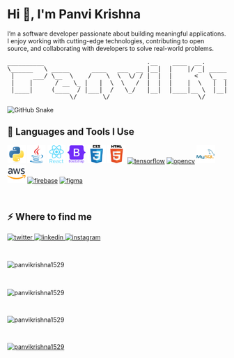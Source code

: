 <!-- 👋 Intro Section -->
<h1>Hi 👋, I'm Panvi Krishna</h1>
<!-- 🧠 Personal Summary -->

<p>
  I’m a software developer passionate about building meaningful applications.
  I enjoy working with cutting-edge technologies, contributing to open source,
  and collaborating with developers to solve real-world problems.
</p>

<pre>
__________                            .__    ____  __.          .__           .__                       
\______   \ _____      ____   ___  __ |__|  |    |/ _| _______  |__|   ______ |  |__     ____   _____   
 |     ___/ \__  \    /    \  \  \/ / |  |  |      <   \_  __ \ |  |  /  ___/ |  |  \   /    \  \__  \  
 |    |      / __ \_ |   |  \  \   /  |  |  |    |  \   |  | \/ |  |  \___ \  |   Y  \ |   |  \  / __ \_
 |____|     (____  / |___|  /   \_/   |__|  |____|__ \  |__|    |__| /____  > |___|  / |___|  / (____  /
                 \/       \/                        \/                    \/       \/       \/       \/ 
</pre>

<picture>
  <source media="(prefers-color-scheme: dark)" srcset="https://raw.githubusercontent.com/panvikrishna1529/panvikrishna1529/output/github-snake-dark.svg">
  <source media="(prefers-color-scheme: light)" srcset="https://raw.githubusercontent.com/panvikrishna1529/panvikrishna1529/output/github-snake.svg">
  <img alt="GitHub Snake" src="https://raw.githubusercontent.com/panvikrishna1529/panvikrishna1529/output/github-snake.svg">
</picture>

<br />

<!-- 🚀 Languages and Tools Section -->
<h2>🚀 Languages and Tools I Use</h2>
<p>
  <!-- Each icon represents a technology or tool -->
  <a target="_blank" href="#"><img src="https://raw.githubusercontent.com/devicons/devicon/master/icons/python/python-original.svg" alt="python" width="42" height="42" /></a>
  <a target="_blank" href="#"><img src="https://raw.githubusercontent.com/devicons/devicon/master/icons/java/java-original.svg" alt="java" width="42" height="42" /></a>
  <a target="_blank" href="#"><img src="https://raw.githubusercontent.com/devicons/devicon/master/icons/react/react-original-wordmark.svg" alt="react" width="42" height="42" /></a>
  <a target="_blank" href="#"><img src="https://raw.githubusercontent.com/devicons/devicon/master/icons/bootstrap/bootstrap-plain-wordmark.svg" alt="bootstrap" width="42" height="42" /></a>
  <a target="_blank" href="#"><img src="https://raw.githubusercontent.com/devicons/devicon/master/icons/css3/css3-original-wordmark.svg" alt="css3" width="42" height="42" /></a>
  <a target="_blank" href="#"><img src="https://raw.githubusercontent.com/devicons/devicon/master/icons/html5/html5-original-wordmark.svg" alt="html5" width="42" height="42" /></a>
  <a target="_blank" href="#"><img src="https://www.vectorlogo.zone/logos/tensorflow/tensorflow-icon.svg" alt="tensorflow" width="42" height="42" /></a>
  <a target="_blank" href="#"><img src="https://www.vectorlogo.zone/logos/opencv/opencv-icon.svg" alt="opencv" width="42" height="42" /></a>
  <a target="_blank" href="#"><img src="https://raw.githubusercontent.com/devicons/devicon/master/icons/mysql/mysql-original-wordmark.svg" alt="mysql" width="42" height="42" /></a>
  <a target="_blank" href="#"><img src="https://raw.githubusercontent.com/devicons/devicon/master/icons/amazonwebservices/amazonwebservices-original-wordmark.svg" alt="aws" width="42" height="42" /></a>
  <a target="_blank" href="#"><img src="https://www.vectorlogo.zone/logos/firebase/firebase-icon.svg" alt="firebase" width="42" height="42" /></a>
  <a target="_blank" href="#"><img src="https://www.vectorlogo.zone/logos/figma/figma-icon.svg" alt="figma" width="42" height="42" /></a>
</p>

<br />

<!-- 📍 Social Links Section -->
<h2>⚡️ Where to find me</h2>
<p>
  <a target="_blank" href="https://twitter.com/panvikrishnaj">
    <img src="https://img.shields.io/badge/twitter-x?style=for-the-badge&logo=x&logoColor=white&color=%230f1419" alt="twitter" />
  </a>

  <a target="_blank" href="https://www.linkedin.com/in/jenne-panvi-krishna-352602218/">
    <img src="https://img.shields.io/badge/linkedin-logo?style=for-the-badge&logo=linkedin&logoColor=white&color=%230a77b6" alt="linkedin" />
  </a>

  <a target="_blank" href="https://www.instagram.com/panvikrishna.j/">
    <img src="https://img.shields.io/badge/instagram-logo?style=for-the-badge&logo=instagram&logoColor=white&color=%23F35369" alt="instagram" />
  </a>
</p>

<br />

<!-- 📊 GitHub Stats Section -->
<!-- GitHub profile stats with theme -->
<p>
  <img align="center" src="https://github-readme-stats.vercel.app/api?username=panvikrishna1529&show_icons=true&locale=en&theme=radical" alt="panvikrishna1529" />
</p>

<br />

<!-- 🔥 GitHub Streak -->
<p>
  <img align="center" src="https://github-readme-streak-stats.herokuapp.com/?user=panvikrishna1529&theme=radical" alt="panvikrishna1529" />
</p>

<br />

<!-- 🧠 Top Languages Used -->
<p>
  <img src="https://github-readme-stats.vercel.app/api/top-langs?username=panvikrishna1529&show_icons=true&locale=en&layout=compact&theme=radical" alt="panvikrishna1529" />
</p>

<br />

<!-- 🏆 GitHub Trophy -->
<p>
  <a href="https://github.com/ryo-ma/github-profile-trophy">
    <img src="https://github-profile-trophy.vercel.app/?username=panvikrishna1529&theme=radical" alt="panvikrishna1529" />
  </a>
</p>
